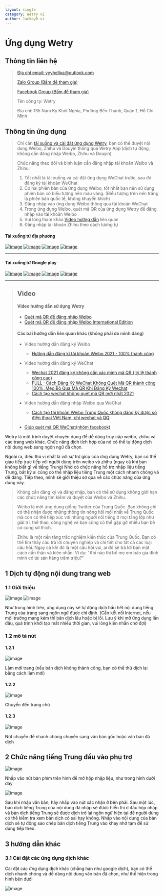 ```yaml
---
layout: single
category: Wetry vi
author: JackeyD-vi
---
```


# Ứng dụng Wetry

## Thông tin liên hệ
> [Địa chỉ email: yyyhelloa@outlook.com](mailto:yyyhelloa@outlook.com)
>
> [Zalo Group (Bấm để tham gia)](https://zalo.me/g/zzhfef803)
>
> [Facebook Group (Bấm để tham gia)](https://www.facebook.com/groups/170677295004176/)
>
> Tên công ty: Wetry
>
> Địa chỉ: 135 Nam Kỳ Khởi Nghĩa, Phường Bến Thành, Quận 1, Hồ Chí Minh


## Thông tin ứng dụng
>Chỉ cần [tải xuống và cài đặt ứng dụng Wetry](#tải-xuống-từ-địa-phương), bạn có thể duyệt nội dung Weibo, Zhihu và Douyin thông qua Wetry App (dịch tự động, không cần đăng nhập Weibo, Zhihu và Douyin)
>
>Chức năng theo dõi và bình luận cần đăng nhập tài khoản Weibo và Zhihu:
>1. Tốt nhất là tải xuống và cài đặt ứng dụng WeChat trước, sau đó đăng ký tài khoản WeChat
>2. Có hai phiên bản của ứng dụng Weibo, tốt nhất bạn nên sử dụng phiên bản có biểu tượng nền màu vàng. (Biểu tượng trên nền trắng là phiên bản quốc tế, không khuyến khích)
>3. Đăng nhập vào ứng dụng Weibo thông qua tài khoản WeChat
>4. Trong ứng dụng Weibo, quét mã QR của ứng dụng Wetry để đăng nhập vào tài khoản Weibo
>5. Vui lòng tham khảo [Video hướng dẫn](#video) liên quan
>6. Đăng nhập tài khoản Zhihu theo cách tương tự


#### Tải xuống từ địa phương

[![image](https://yyyooo.github.io/assets/img/download.png)](https://yyyooo.github.io/pages/wetry/vi/re-agent.html?name=wetry&target=https%3A%2F%2Fyyyooo.github.io%2Fassets%2Fapk%2Fwetry.1.28.apk)
[![image](https://yyyooo.github.io/assets/img/weibo_download.png)](https://yyyooo.github.io/pages/wetry/vi/re-agent.html?name=weibo&target=https%3A%2F%2F1drv.ms%2Fu%2Fs!AjBGgBYgMfQGbJJCQx8HPYYueN4%3Fe%3D3UPpEG)
[![image](https://yyyooo.github.io/assets/img/zhihu_download.png)](https://yyyooo.github.io/pages/wetry/vi/re-agent.html?name=zhihu&target=https%3A%2F%2F1drv.ms%2Fu%2Fs!AjBGgBYgMfQGa6TEdYMiMvXyf8s%3Fe%3DRVgKZn)
[![image](https://yyyooo.github.io/assets/img/wechat_download.png)](https://yyyooo.github.io/pages/wetry/vi/re-agent.html?name=wechat&target=https%3A%2F%2F1drv.ms%2Fu%2Fs!AjBGgBYgMfQGcbdPakhy9OKTnN0%3Fe%3Du6gebQ)

***

#### Tải xuống từ Google play
[![image](https://yyyooo.github.io/assets/img/download.png)](https://play.google.com/store/apps/details?id=com.yooohooo.wetry)
[![image](https://yyyooo.github.io/assets/img/weibo_download.png)](https://play.google.com/store/apps/details?id=com.sina.weibo)
[![image](https://yyyooo.github.io/assets/img/zhihu_download.png)](https://play.google.com/store/apps/details?id=com.zhihu.android)
[![image](https://yyyooo.github.io/assets/img/wechat_download.png)](https://play.google.com/store/apps/details?id=com.tencent.mm)


***
> ## Video
> #### Video hướng dẫn sử dụng Wetry
> - [Quét mã QR để đăng nhập Weibo](https://youtu.be/2YK04Bupfi4)
> - [Quét mã QR để đăng nhập Weibo International Edition](https://youtu.be/UJYDOv8lC6w)
>
> #### Các bài hướng dẫn liên quan khác (không phải do mình đăng)
> - Video hướng dẫn đăng ký Weibo
>   - [Hướng dẫn đăng kí tài khoản Weibo 2021 - 100% thành công](https://www.youtube.com/watch?v=To9qlLKrHUE)
>
> - Video hướng dẫn đăng ký WeChat
>   - [Wechat 2021 đăng ký không cần xác minh mã QR ( tỷ lệ thành công cao)](https://www.youtube.com/watch?v=OIBrn6uf7fE)
>   - [FULL : Cách Đăng Ký WeChat Không Quét Mã QR thành công 100% .Mẹo Bỏ Qua Mã QR Khi Đăng Ký Wechat](https://www.youtube.com/watch?v=CHstCptQrk0)
>   - [Cách tạo wechat không quét mã QR mới nhất 2021](https://www.youtube.com/watch?v=acsEFntH50E)
>
> - Video hướng dẫn đăng nhập Weibo qua WeChat
>   - [Cách tạo tài khoản Weibo Trung Quốc không đăng ký được số điện thoại Việt Nam, chỉ wechat và QQ](https://www.youtube.com/watch?v=g3nDcHNKfzI)
> 
> - [Giúp quét mã QR WeChat(nhóm facebook)](https://www.facebook.com/groups/204499301202568/)

Wetry là một trình duyệt chuyên dụng để dễ dàng truy cập weibo, zhihu và các trang web khác. Chức năng dịch tích hợp của nó có thể tự động dịch nội dung web sang ngôn ngữ đã chọn.

Ngoài ra, điều thú vị nhất là với sự trợ giúp của ứng dụng Wetry, bạn có thể giao tiếp trực tiếp với người dùng trên weibo và zhihu (ngay cả khi bạn không biết gì về tiếng Trung) Nhờ có chức năng hỗ trợ nhập liệu tiếng Trung, bất kỳ ai cũng có thể nhập liệu tiếng Trung một cách nhanh chóng và dễ dàng. Tiếp theo, mình sẽ giới thiệu sơ qua về các chức năng của ứng dụng này. 

> Không cần đăng ký và đăng nhập, bạn có thể sử dụng không giới hạn các chức năng tìm kiếm và duyệt của Weibo và Zhihu. 

> Weibo là một ứng dụng giống Twitter của Trung Quốc. Bạn không chỉ có thể nhận được những thông tin nóng hổi mới nhất về Trung Quốc mà còn có thể tiếp xúc với những người nổi tiếng ở mọi tầng lớp như giải trí, thể thao, công nghệ và bạn cũng có thể gặp gỡ nhiều bạn bè có cùng sở thích.

> Zhihu là một nền tảng trắc nghiệm kiến thức của Trung Quốc. Bạn có thể tìm thấy câu trả lời chuyên nghiệp và chi tiết cho tất cả các loại câu hỏi. Ngay cả khi đó là một câu hỏi vui, ai đó sẽ trả lời bạn một cách cẩn thận và kiên nhẫn. Ví dụ: "Khi nào thì bố mẹ em bảo gia đình mình có tài sản hàng trăm triệu?"


## 1 Dịch tự động nội dung trang web
### 1.1 Giới thiệu
![image](https://raw.githubusercontent.com/yyyooo/yyyooo.github.io/master/_posts/wetry/common/2021-06-23/5.jpg)
![image](https://raw.githubusercontent.com/yyyooo/yyyooo.github.io/master/_posts/wetry/common/2021-06-23/6.jpg)

Như trong hình trên, ứng dụng này sẽ tự động dịch hầu hết nội dung tiếng Trung của trang sang ngôn ngữ được chỉ định. (Cần kết nối Internet, nếu môi trường mạng kém thì bản dịch lâu hoặc bị lỗi. Lưu ý khi mở ứng dụng lần đầu, quá trình khởi tạo mất nhiều thời gian, vui lòng kiên nhẫn chờ đợi)

### 1.2 mô tả nút

#### 1.2.1 
![image](https://raw.githubusercontent.com/yyyooo/yyyooo.github.io/master/_posts/wetry/common/2021-06-23/19.png)

Làm mới trang (nếu bản dịch không thành công, bạn có thể thử dịch lại bằng cách làm mới)

#### 1.2.2 
![image](https://raw.githubusercontent.com/yyyooo/yyyooo.github.io/master/_posts/wetry/common/2021-06-23/18.png)

Chuyển đến trang chủ

#### 1.2.3 
![image](https://raw.githubusercontent.com/yyyooo/yyyooo.github.io/master/_posts/wetry/common/2021-06-23/17.png)

Nút chuyển để nhanh chóng chuyển sang văn bản gốc hoặc văn bản đã dịch

## 2 Chức năng tiếng Trung đầu vào phụ trợ
![image](https://raw.githubusercontent.com/yyyooo/yyyooo.github.io/master/_posts/wetry/common/2021-06-23/20.png)

Nhấp vào nút bàn phím trên hình để mở hộp nhập liệu, như trong hình dưới đây

![image](https://raw.githubusercontent.com/yyyooo/yyyooo.github.io/master/_posts/wetry/common/2021-06-23/10.jpg)

Sau khi nhập văn bản, hãy nhấp vào nút xác nhận ở bên phải. Sau một lúc, bản dịch tiếng Trung của nội dung đã nhập sẽ được hiển thị ở đầu hộp nhập và bản dịch tiếng Trung sẽ được dịch trở lại ngôn ngữ hiện tại để người dùng có thể kiểm tra xem bản dịch có sai hay không. Nhấp vào nội dung của bản dịch sẽ tự động sao chép bản dịch tiếng Trung vào khay nhớ tạm để sử dụng tiếp theo.

## 3 hướng dẫn khác

### 3.1 Cài đặt các ứng dụng dịch khác
Cài đặt các ứng dụng dịch khác (chẳng hạn như google dịch), bạn có thể dịch nhanh chóng và dễ dàng nội dung văn bản đã chọn, như thể hiện trong hình bên dưới

![image](https://raw.githubusercontent.com/yyyooo/yyyooo.github.io/master/_posts/wetry/common/2021-06-23/22.jpg)
